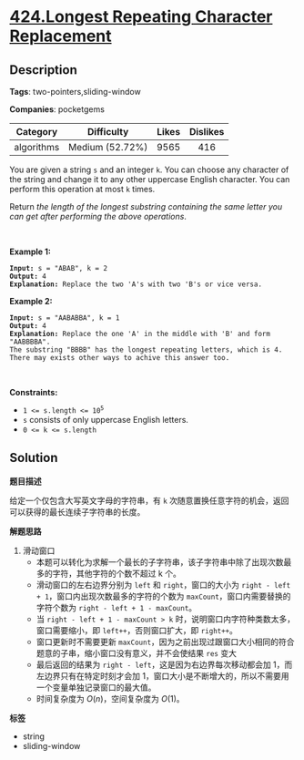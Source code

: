 # [424.Longest Repeating Character Replacement](https://leetcode.com/problems/longest-repeating-character-replacement/description/)

## Description

**Tags**: two-pointers,sliding-window

**Companies**: pocketgems

|  Category  |   Difficulty    | Likes | Dislikes |
| :--------: | :-------------: | :---: | :------: |
| algorithms | Medium (52.72%) | 9565  |   416    |

<p>You are given a string <code>s</code> and an integer <code>k</code>. You can choose any character of the string and change it to any other uppercase English character. You can perform this operation at most <code>k</code> times.</p>
<p>Return <em>the length of the longest substring containing the same letter you can get after performing the above operations</em>.</p>
<p>&nbsp;</p>
<p><strong class="example">Example 1:</strong></p>
<pre><code><strong>Input:</strong> s = &quot;ABAB&quot;, k = 2
<strong>Output:</strong> 4
<strong>Explanation:</strong> Replace the two &#39;A&#39;s with two &#39;B&#39;s or vice versa.</code></pre>
<p><strong class="example">Example 2:</strong></p>
<pre><code><strong>Input:</strong> s = &quot;AABABBA&quot;, k = 1
<strong>Output:</strong> 4
<strong>Explanation:</strong> Replace the one &#39;A&#39; in the middle with &#39;B&#39; and form &quot;AABBBBA&quot;.
The substring &quot;BBBB&quot; has the longest repeating letters, which is 4.
There may exists other ways to achive this answer too.</code></pre>
<p>&nbsp;</p>
<p><strong>Constraints:</strong></p>
<ul>
  <li><code>1 &lt;= s.length &lt;= 10<sup>5</sup></code></li>
  <li><code>s</code> consists of only uppercase English letters.</li>
  <li><code>0 &lt;= k &lt;= s.length</code></li>
</ul>

## Solution

**题目描述**

给定一个仅包含大写英文字母的字符串，有 `k` 次随意置换任意字符的机会，返回可以获得的最长连续子字符串的长度。

**解题思路**

1. 滑动窗口
   - 本题可以转化为求解一个最长的子字符串，该子字符串中除了出现次数最多的字符，其他字符的个数不超过 k 个。
   - 滑动窗口的左右边界分别为 `left` 和 `right`，窗口的大小为 `right - left + 1`，窗口内出现次数最多的字符的个数为 `maxCount`，窗口内需要替换的字符个数为 `right - left + 1 - maxCount`。
   - 当 `right - left + 1 - maxCount > k` 时，说明窗口内字符种类数太多，窗口需要缩小，即 `left++`，否则窗口扩大，即 `right++`。
   - 窗口更新时不需要更新 `maxCount`，因为之前出现过跟窗口大小相同的符合题意的子串，缩小窗口没有意义，并不会使结果 `res` 变大
   - 最后返回的结果为 `right - left`，这是因为右边界每次移动都会加 1，而左边界只有在特定时刻才会加 1，窗口大小是不断增大的，所以不需要用一个变量单独记录窗口的最大值。
   - 时间复杂度为 $O(n)$，空间复杂度为 $O(1)$。

**标签**

- string
- sliding-window
